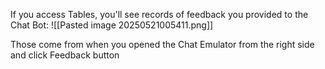 
If you access Tables, you'll see records of feedback you provided to the Chat Bot:
![[Pasted image 20250521005411.png]]

Those come from when you opened the Chat Emulator from the right side and click Feedback button